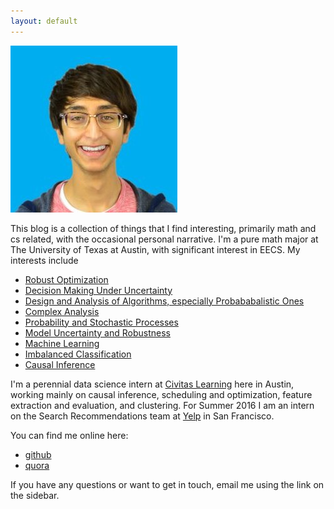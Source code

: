 ```yaml
---
layout: default
---
```

![profile](static/img/neil_vyas.jpg)

This blog is a collection of things that I find interesting, primarily math and cs related, with 
the occasional personal narrative. I'm a pure math major at The University of Texas at Austin, with
significant interest in EECS. My interests include 

- [Robust Optimization](https://faculty.fuqua.duke.edu/~dbbrown/bio/papers/bertsimas_brown_caramanis_11.pdf)  
- [Decision Making Under Uncertainty](https://mitpress.mit.edu/decision-making-under-uncertainty)  
- [Design and Analysis of Algorithms, especially Probababalistic Ones](http://www.immorlica.com/randAlg/Karp91.pdf)  
- [Complex Analysis](http://www.fing.edu.uy/~cerminar/Complex_Analysis.pdf)  
- [Probability and Stochastic Processes](http://www.math.harvard.edu/~knill/teaching/math144_1994/probability.pdf)  
- [Model Uncertainty and Robustness](http://web.stanford.edu/~cy10/public/mrobust/Model_Robustness.pdf)  
- [Machine Learning](https://work.caltech.edu/telecourse.html)  
- [Imbalanced Classification](http://www.icmc.usp.br/~mcmonard/public/laptec2002.pdf)  
- [Causal Inference](http://ftp.cs.ucla.edu/pub/stat_ser/r350.pdf)  

I'm a perennial data science intern at [Civitas Learning](http://www.civitaslearning.com/) here in Austin, working mainly on causal inference, scheduling and optimization, feature extraction and evaluation, and clustering. For Summer 2016 I am an intern on the Search Recommendations team at [Yelp](https://www.yelp.com) in San Francisco.

You can find me online here:

- [github](https://www.github.com/neilvyas)  
- [quora](http://www.quora.com/Neil-Vyas-1)


If you have any questions or want to get in touch, email me using the link on the sidebar.
